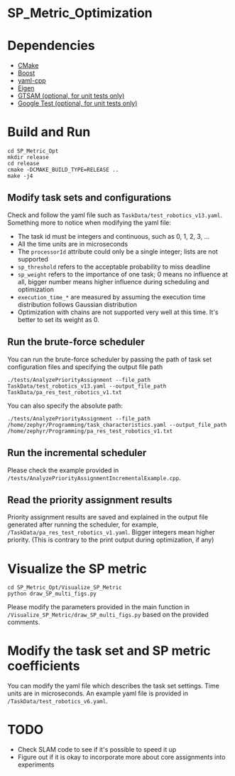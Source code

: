 # SP_Metric_Optimization


# Dependencies
- [CMake](https://cmake.org/download/)
- [Boost](https://www.boost.org/users/download/)
- [yaml-cpp](https://github.com/jbeder/yaml-cpp)
- [Eigen](https://eigen.tuxfamily.org/index.php?title=Main_Page)
- [GTSAM (optional, for unit tests only)](https://github.com/borglab/gtsam)
- [Google Test (optional, for unit tests only)](https://github.com/google/googletest)



# Build and Run
```
cd SP_Metric_Opt
mkdir release
cd release
cmake -DCMAKE_BUILD_TYPE=RELEASE ..
make -j4
```

## Modify task sets and configurations
Check and follow the yaml file such as `TaskData/test_robotics_v13.yaml`. Something more to notice when modifying the yaml file:
- The task id must be integers and continuous, such as 0, 1, 2, 3, ...
- All the time units are in microseconds
- The `processorId` attribute could only be a single integer; lists are not supported
- `sp_threshold` refers to the acceptable probability to miss deadline
- `sp_weight` refers to the importance of one task; 0 means no influence at all, bigger number means higher influence during scheduling and optimization
- `execution_time_*` are measured by assuming the execution time distribution follows Gaussian distribution
- Optimization with chains are not supported very well at this time. It's better to set its weight as 0.

## Run the brute-force scheduler
You can run the brute-force scheduler by passing the path of task set configuration files and specifying the output file path
```
./tests/AnalyzePriorityAssignment --file_path TaskData/test_robotics_v13.yaml --output_file_path TaskData/pa_res_test_robotics_v1.txt
```
You can also specify the absolute path:
```
./tests/AnalyzePriorityAssignment --file_path /home/zephyr/Programming/task_characteristics.yaml --output_file_path /home/zephyr/Programming/pa_res_test_robotics_v1.txt
```

## Run the incremental scheduler
Please check the example provided in `/tests/AnalyzePriorityAssignmentIncrementalExample.cpp`.

## Read the priority assignment results
Priority assignment results are saved and explained in the output file generated after running the scheduler, for example, `/TaskData/pa_res_test_robotics_v1.yaml`. Bigger integers mean higher priority. (This is contrary to the print output during optimization, if any)



# Visualize the SP metric
```
cd SP_Metric_Opt/Visualize_SP_Metric
python draw_SP_multi_figs.py
```
Please modify the parameters provided in the main function in `/Visualize_SP_Metric/draw_SP_multi_figs.py` based on the provided comments.



# Modify the task set and SP metric coefficients
You can modify the yaml file which describes the task set settings. Time units are in microseconds. An example yaml file is provided in `/TaskData/test_robotics_v6.yaml`.

# TODO
- Check SLAM code to see if it's possible to speed it up
- Figure out if it is okay to incorporate more about core assignments into experiments